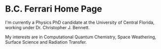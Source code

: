 # B.C. Ferrari Home Page

I'm currently a Physics PhD candidate at the University of Central Florida, working under Dr. Christopher J. Bennett.

My interests are in Computational Quantum Chemistry, Space Weathering, Surface Science and Radiation Transfer.
